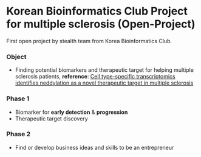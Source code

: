 # Korean Bioinformatics Club Project for multiple sclerosis (Open-Project)

First open project by stealth team from Korea Bioinformatics Club.

### Object
* Finding potential biomarkers and therapeutic target for helping multiple sclerosis patients, **reference**: [Cell type-specific transcriptomics identifies neddylation as a novel therapeutic target in multiple sclerosis](https://pubmed.ncbi.nlm.nih.gov/33374005/)

### Phase 1
* Biomarker for **early detection** & **progression**
* Therapeutic target discovery

### Phase 2
* Find or develop business ideas and skills to be an entrepreneur

